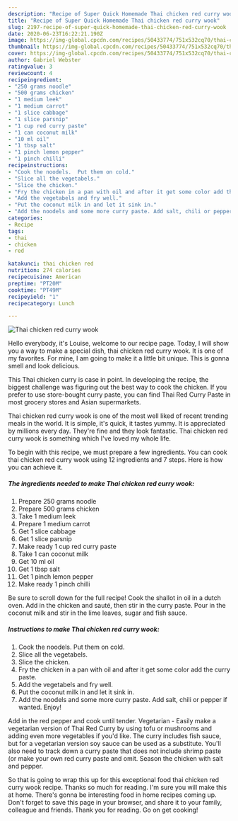 ```yaml
---
description: "Recipe of Super Quick Homemade Thai chicken red curry wook"
title: "Recipe of Super Quick Homemade Thai chicken red curry wook"
slug: 2197-recipe-of-super-quick-homemade-thai-chicken-red-curry-wook
date: 2020-06-23T16:22:21.190Z
image: https://img-global.cpcdn.com/recipes/50433774/751x532cq70/thai-chicken-red-curry-wook-recipe-main-photo.jpg
thumbnail: https://img-global.cpcdn.com/recipes/50433774/751x532cq70/thai-chicken-red-curry-wook-recipe-main-photo.jpg
cover: https://img-global.cpcdn.com/recipes/50433774/751x532cq70/thai-chicken-red-curry-wook-recipe-main-photo.jpg
author: Gabriel Webster
ratingvalue: 3
reviewcount: 4
recipeingredient:
- "250 grams noodle"
- "500 grams chicken"
- "1 medium leek"
- "1 medium carrot"
- "1 slice cabbage"
- "1 slice parsnip"
- "1 cup red curry paste"
- "1 can coconut milk"
- "10 ml oil"
- "1 tbsp salt"
- "1 pinch lemon pepper"
- "1 pinch chilli"
recipeinstructions:
- "Cook the noodels.  Put them on cold."
- "Slice all the vegetabels."
- "Slice the chicken."
- "Fry the chicken in a pan with oil and after it get some color add the curry paste."
- "Add the vegetabels and fry well."
- "Put the coconut milk in and let it sink in."
- "Add the noodels and some more curry paste. Add salt, chili or pepper if wanted. Enjoy!"
categories:
- Recipe
tags:
- thai
- chicken
- red

katakunci: thai chicken red 
nutrition: 274 calories
recipecuisine: American
preptime: "PT20M"
cooktime: "PT49M"
recipeyield: "1"
recipecategory: Lunch

---
```



![Thai chicken red curry wook](https://img-global.cpcdn.com/recipes/50433774/751x532cq70/thai-chicken-red-curry-wook-recipe-main-photo.jpg)

Hello everybody, it's Louise, welcome to our recipe page. Today, I will show you a way to make a special dish, thai chicken red curry wook. It is one of my favorites. For mine, I am going to make it a little bit unique. This is gonna smell and look delicious.

This Thai chicken curry is case in point. In developing the recipe, the biggest challenge was figuring out the best way to cook the chicken. If you prefer to use store-bought curry paste, you can find Thai Red Curry Paste in most grocery stores and Asian supermarkets.

Thai chicken red curry wook is one of the most well liked of recent trending meals in the world. It is simple, it's quick, it tastes yummy. It is appreciated by millions every day. They're fine and they look fantastic. Thai chicken red curry wook is something which I've loved my whole life.


To begin with this recipe, we must prepare a few ingredients. You can cook thai chicken red curry wook using 12 ingredients and 7 steps. Here is how you can achieve it.

<!--inarticleads1-->

##### The ingredients needed to make Thai chicken red curry wook:

1. Prepare 250 grams noodle
1. Prepare 500 grams chicken
1. Take 1 medium leek
1. Prepare 1 medium carrot
1. Get 1 slice cabbage
1. Get 1 slice parsnip
1. Make ready 1 cup red curry paste
1. Take 1 can coconut milk
1. Get 10 ml oil
1. Get 1 tbsp salt
1. Get 1 pinch lemon pepper
1. Make ready 1 pinch chilli


Be sure to scroll down for the full recipe! Cook the shallot in oil in a dutch oven. Add in the chicken and sauté, then stir in the curry paste. Pour in the coconut milk and stir in the lime leaves, sugar and fish sauce. 

<!--inarticleads2-->

##### Instructions to make Thai chicken red curry wook:

1. Cook the noodels.  Put them on cold.
1. Slice all the vegetabels.
1. Slice the chicken.
1. Fry the chicken in a pan with oil and after it get some color add the curry paste.
1. Add the vegetabels and fry well.
1. Put the coconut milk in and let it sink in.
1. Add the noodels and some more curry paste. Add salt, chili or pepper if wanted. Enjoy!


Add in the red pepper and cook until tender. Vegetarian - Easily make a vegetarian version of Thai Red Curry by using tofu or mushrooms and adding even more vegetables if you&#39;d like. The curry includes fish sauce, but for a vegetarian version soy sauce can be used as a substitute. You&#39;ll also need to track down a curry paste that does not include shrimp paste (or make your own red curry paste and omit. Season the chicken with salt and pepper. 

So that is going to wrap this up for this exceptional food thai chicken red curry wook recipe. Thanks so much for reading. I'm sure you will make this at home. There's gonna be interesting food in home recipes coming up. Don't forget to save this page in your browser, and share it to your family, colleague and friends. Thank you for reading. Go on get cooking!
